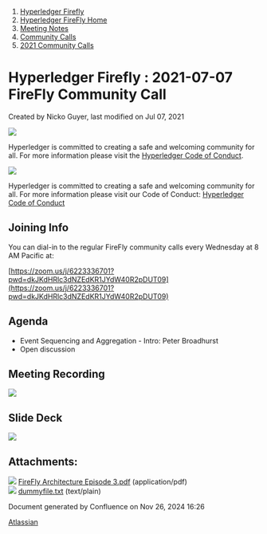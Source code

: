 1. [Hyperledger Firefly](index.html)
2. [Hyperledger FireFly Home](Hyperledger-FireFly-Home_20152345.html)
3. [Meeting Notes](Meeting-Notes_20156412.html)
4. [Community Calls](Community-Calls_20154671.html)
5. [2021 Community Calls](2021-Community-Calls_20156413.html)

# Hyperledger Firefly : 2021-07-07 FireFly Community Call

Created by Nicko Guyer, last modified on Jul 07, 2021

![](https://wiki.hyperledger.org/download/attachments/2392771/welcome.png?version=2&modificationDate=1572450107000&api=v2)

Hyperledger is committed to creating a safe and welcoming community for all. For more information please visit the [Hyperledger Code of Conduct](https://lf-hyperledger.atlassian.net/wiki/spaces/HYP/pages/19595281/Hyperledger+Code+of+Conduct).

![](https://wiki.hyperledger.org/download/attachments/29034696/Antitrustnotice.png?version=1&modificationDate=1581695654000&api=v2)

Hyperledger is committed to creating a safe and welcoming community for all. For more information please visit our Code of Conduct: [Hyperledger Code of Conduct](https://lf-hyperledger.atlassian.net/wiki/spaces/HYP/pages/19595281/Hyperledger+Code+of+Conduct)

## Joining Info

You can dial-in to the regular FireFly community calls every Wednesday at 8 AM Pacific at:

[https://zoom.us/j/6223336701?pwd=dkJKdHRlc3dNZEdKR1JYdW40R2pDUT09](https://zoom.us/j/6223336701?pwd=dkJKdHRlc3dNZEdKR1JYdW40R2pDUT09)

## Agenda

- Event Sequencing and Aggregation - Intro: Peter Broadhurst
- Open discussion

## Meeting Recording

![](plugins/servlet/confluence/placeholder/unknown-attachment)

## Slide Deck

[![](attachments/thumbnails/20154689/20156432)](attachments/20154689/20156432.pdf)

## Attachments:

![](images/icons/bullet_blue.gif) [FireFly Architecture Episode 3.pdf](attachments/20154689/20156432.pdf) (application/pdf)  
![](images/icons/bullet_blue.gif) [dummyfile.txt](attachments/20154689/20156434.txt) (text/plain)

Document generated by Confluence on Nov 26, 2024 16:26

[Atlassian](http://www.atlassian.com/)
